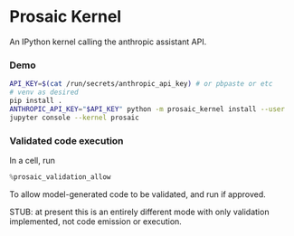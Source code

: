 # Prosaic Kernel

An IPython kernel calling the anthropic assistant API.

### Demo

```sh
API_KEY=$(cat /run/secrets/anthropic_api_key) # or pbpaste or etc
# venv as desired
pip install .
ANTHROPIC_API_KEY="$API_KEY" python -m prosaic_kernel install --user
jupyter console --kernel prosaic
```

### Validated code execution

In a cell, run

```py
%prosaic_validation_allow
```

To allow model-generated code to be validated, and run if approved.

STUB: at present this is an entirely different mode with only validation implemented,
not code emission or execution.